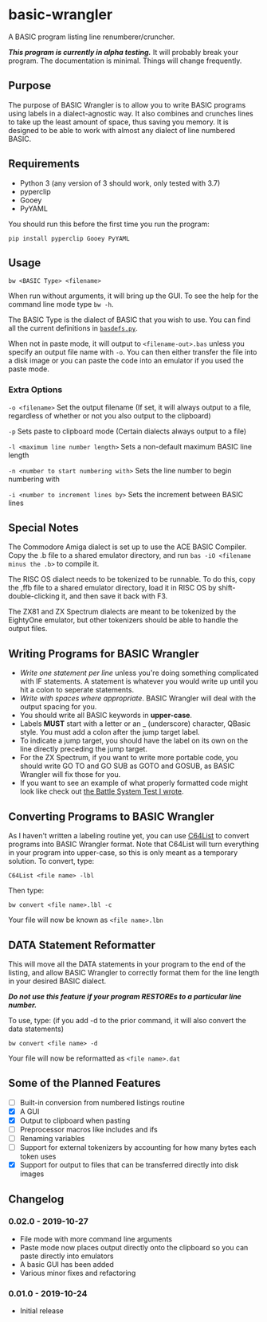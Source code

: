 # basic-wrangler

A BASIC program listing line renumberer/cruncher.

***This program is currently in alpha testing.*** It will probably break your program. The documentation is minimal. Things will change frequently.

## Purpose

The purpose of BASIC Wrangler is to allow you to write BASIC programs using labels in a dialect-agnostic way. It also combines and crunches lines to take up the least amount of space, thus saving you memory. It is designed to be able to work with almost any dialect of line numbered BASIC.

## Requirements

- Python 3 (any version of 3 should work, only tested with 3.7)
- pyperclip
- Gooey
- PyYAML

You should run this before the first time you run the program:

```Batchfile
pip install pyperclip Gooey PyYAML
```

## Usage

```Batchfile
bw <BASIC Type> <filename>
```

When run without arguments, it will bring up the GUI. To see the help for the command line mode type `bw -h`.

The BASIC Type is the dialect of BASIC that you wish to use. You can find all the current definitions in [`basdefs.py`](basdefs.py).

When not in paste mode, it will output to `<filename-out>.bas` unless you specify an output file name with `-o`. You can then either transfer the file into a disk image or you can paste the code into an emulator if you used the paste mode.

### Extra Options

`-o <filename>` Set the output filename (If set, it will always output to a file, regardless of whether or not you also output to the clipboard)

`-p` Sets paste to clipboard mode (Certain dialects always output to a file)

`-l <maximum line number length>` Sets a non-default maximum BASIC line length

`-n <number to start numbering with>` Sets the line number to begin numbering with

`-i <number to increment lines by>` Sets the increment between BASIC lines

## Special Notes

The Commodore Amiga dialect is set up to use the ACE BASIC Compiler. Copy the .b file to a shared emulator directory, and run `bas -iO <filename minus the .b>` to compile it.

The RISC OS dialect needs to be tokenized to be runnable. To do this, copy the ,ffb file to a shared emulator directory, load it in RISC OS by shift-double-clicking it, and then save it back with F3.

The ZX81 and ZX Spectrum dialects are meant to be tokenized by the EightyOne emulator, but other tokenizers should be able to handle the output files.

## Writing Programs for BASIC Wrangler

- *Write one statement per line* unless you're doing something complicated with IF statements. A statement is whatever you would write up until you hit a colon to seperate statements.
- *Write with spaces where appropriate*. BASIC Wrangler will deal with the output spacing for you.
- You should write all BASIC keywords in **upper-case**.
- Labels **MUST** start with a letter or an _ (underscore) character, QBasic style. You must add a colon after the jump target label.
- To indicate a jump target, you should have the label on its own on the line directly preceding the jump target.
- For the ZX Spectrum, if you want to write more portable code, you should write GO TO and GO SUB as GOTO and GOSUB, as BASIC Wrangler will fix those for you.
- If you want to see an example of what properly formatted code might look like check out [the Battle System Test I wrote](http://github.com/pahandav/battle-test).

## Converting Programs to BASIC Wrangler

As I haven't written a labeling routine yet, you can use [C64List](https://www.commodoreserver.com/Downloads.asp) to convert programs into BASIC Wrangler format. Note that C64List will turn everything in your program into upper-case, so this is only meant as a temporary solution.
To convert, type:

```Batchfile
C64List <file name> -lbl
```

Then type:

```Batchfile
bw convert <file name>.lbl -c
```

Your file will now be known as `<file name>.lbn`

## DATA Statement Reformatter

This will move all the DATA statements in your program to the end of the listing, and allow BASIC Wrangler to correctly format them for the line length in your desired BASIC dialect.

***Do not use this feature if your program RESTOREs to a particular line number.***

To use, type: (if you add -d to the prior command, it will also convert the data statements)

```Batchfile
bw convert <file name> -d
```

Your file will now be reformatted as `<file name>.dat`

## Some of the Planned Features

- [ ] Built-in conversion from numbered listings routine
- [x] A GUI
- [x] Output to clipboard when pasting
- [ ] Preprocessor macros like includes and ifs
- [ ] Renaming variables
- [ ] Support for external tokenizers by accounting for how many bytes each token uses
- [x] Support for output to files that can be transferred directly into disk images

## Changelog

### 0.02.0 - 2019-10-27

- File mode with more command line arguments
- Paste mode now places output directly onto the clipboard so you can paste directly into emulators
- A basic GUI has been added
- Various minor fixes and refactoring

### 0.01.0 - 2019-10-24

- Initial release
